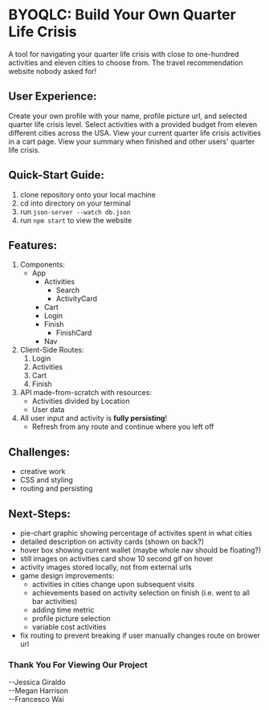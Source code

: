 # BYOQLC: Build Your Own Quarter Life Crisis
A tool for navigating your quarter life crisis with close to one-hundred activities and eleven cities to choose from. The travel recommendation website nobody asked for!

## User Experience:
Create your own profile with your name, profile picture url, and selected quarter life crisis level. Select activities with a provided budget from eleven different cities across the USA. View your current quarter life crisis activities in a cart page. View your summary when finished and other users' quarter life crisis. 

## Quick-Start Guide:
1. clone repository onto your local machine
2. cd into directory on your terminal
3. run `json-server --watch db.json` 
4. run `npm start` to view the website

## Features:
1. Components:
    - App
        - Activities
            - Search
            - ActivityCard
        - Cart
        - Login
        - Finish
            - FinishCard
        - Nav
2. Client-Side Routes:
    1. Login
    2. Activities
    3. Cart
    4. Finish
3. API made-from-scratch with resources:
    - Activities divided by Location
    - User data 
4. All user input and activity is **fully persisting**!
    - Refresh from any route and continue where you left off

## Challenges:
- creative work 
- CSS and styling
- routing and persisting

## Next-Steps:
- pie-chart graphic showing percentage of activites spent in what cities
- detailed description on activity cards (shown on back?)
- hover box showing current wallet (maybe whole nav should be floating?)
- still images on activities card show 10 second gif on hover
- activity images stored locally, not from external urls
- game design improvements:
    - activities in cities change upon subsequent visits
    - achievements based on activity selection on finish (i.e. went to all bar activities)
    - adding time metric
    - profile picture selection
    - variable cost activities
- fix routing to prevent breaking if user manually changes route on brower url

### Thank You For Viewing Our Project

--Jessica Giraldo</br>
--Megan Harrison</br>
--Francesco Wai
